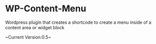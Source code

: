 # WP-Content-Menu
Wordpress plugin that creates a shortcode to create a menu inside of a content area or widget block

~Current Version:0.5~
